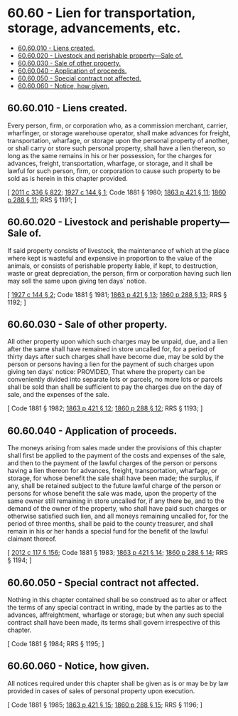 # 60.60 - Lien for transportation, storage, advancements, etc.
* [60.60.010 - Liens created.](#6060010---liens-created)
* [60.60.020 - Livestock and perishable property—Sale of.](#6060020---livestock-and-perishable-propertysale-of)
* [60.60.030 - Sale of other property.](#6060030---sale-of-other-property)
* [60.60.040 - Application of proceeds.](#6060040---application-of-proceeds)
* [60.60.050 - Special contract not affected.](#6060050---special-contract-not-affected)
* [60.60.060 - Notice, how given.](#6060060---notice-how-given)
## 60.60.010 - Liens created.
Every person, firm, or corporation who, as a commission merchant, carrier, wharfinger, or storage warehouse operator, shall make advances for freight, transportation, wharfage, or storage upon the personal property of another, or shall carry or store such personal property, shall have a lien thereon, so long as the same remains in his or her possession, for the charges for advances, freight, transportation, wharfage, or storage, and it shall be lawful for such person, firm, or corporation to cause such property to be sold as is herein in this chapter provided.

\[ [2011 c 336 § 822](https://lawfilesext.leg.wa.gov/biennium/2011-12/Pdf/Bills/Session%20Laws/Senate/5045.SL.pdf?cite=2011%20c%20336%20§%20822); [1927 c 144 § 1](https://leg.wa.gov/CodeReviser/documents/sessionlaw/1927c144.pdf?cite=1927%20c%20144%20§%201); Code 1881 § 1980; [1863 p 421 § 11](https://leg.wa.gov/CodeReviser/Pages/session_laws.aspx?cite=1863%20p%20421%20§%2011); [1860 p 288 § 11](https://leg.wa.gov/CodeReviser/Pages/session_laws.aspx?cite=1860%20p%20288%20§%2011); RRS § 1191; \]

## 60.60.020 - Livestock and perishable property—Sale of.
If said property consists of livestock, the maintenance of which at the place where kept is wasteful and expensive in proportion to the value of the animals, or consists of perishable property liable, if kept, to destruction, waste or great depreciation, the person, firm or corporation having such lien may sell the same upon giving ten days' notice.

\[ [1927 c 144 § 2](https://leg.wa.gov/CodeReviser/documents/sessionlaw/1927c144.pdf?cite=1927%20c%20144%20§%202); Code 1881 § 1981; [1863 p 421 § 13](https://leg.wa.gov/CodeReviser/Pages/session_laws.aspx?cite=1863%20p%20421%20§%2013); [1860 p 288 § 13](https://leg.wa.gov/CodeReviser/Pages/session_laws.aspx?cite=1860%20p%20288%20§%2013); RRS § 1192; \]

## 60.60.030 - Sale of other property.
All other property upon which such charges may be unpaid, due, and a lien after the same shall have remained in store uncalled for, for a period of thirty days after such charges shall have become due, may be sold by the person or persons having a lien for the payment of such charges upon giving ten days' notice: PROVIDED, That where the property can be conveniently divided into separate lots or parcels, no more lots or parcels shall be sold than shall be sufficient to pay the charges due on the day of sale, and the expenses of the sale.

\[ Code 1881 § 1982; [1863 p 421 § 12](https://leg.wa.gov/CodeReviser/Pages/session_laws.aspx?cite=1863%20p%20421%20§%2012); [1860 p 288 § 12](https://leg.wa.gov/CodeReviser/Pages/session_laws.aspx?cite=1860%20p%20288%20§%2012); RRS § 1193; \]

## 60.60.040 - Application of proceeds.
The moneys arising from sales made under the provisions of this chapter shall first be applied to the payment of the costs and expenses of the sale, and then to the payment of the lawful charges of the person or persons having a lien thereon for advances, freight, transportation, wharfage, or storage, for whose benefit the sale shall have been made; the surplus, if any, shall be retained subject to the future lawful charge of the person or persons for whose benefit the sale was made, upon the property of the same owner still remaining in store uncalled for, if any there be, and to the demand of the owner of the property, who shall have paid such charges or otherwise satisfied such lien, and all moneys remaining uncalled for, for the period of three months, shall be paid to the county treasurer, and shall remain in his or her hands a special fund for the benefit of the lawful claimant thereof.

\[ [2012 c 117 § 156](https://lawfilesext.leg.wa.gov/biennium/2011-12/Pdf/Bills/Session%20Laws/Senate/6095.SL.pdf?cite=2012%20c%20117%20§%20156); Code 1881 § 1983; [1863 p 421 § 14](https://leg.wa.gov/CodeReviser/Pages/session_laws.aspx?cite=1863%20p%20421%20§%2014); [1860 p 288 § 14](https://leg.wa.gov/CodeReviser/Pages/session_laws.aspx?cite=1860%20p%20288%20§%2014); RRS § 1194; \]

## 60.60.050 - Special contract not affected.
Nothing in this chapter contained shall be so construed as to alter or affect the terms of any special contract in writing, made by the parties as to the advances, affreightment, wharfage or storage; but when any such special contract shall have been made, its terms shall govern irrespective of this chapter.

\[ Code 1881 § 1984; RRS § 1195; \]

## 60.60.060 - Notice, how given.
All notices required under this chapter shall be given as is or may be by law provided in cases of sales of personal property upon execution.

\[ Code 1881 § 1985; [1863 p 421 § 15](https://leg.wa.gov/CodeReviser/Pages/session_laws.aspx?cite=1863%20p%20421%20§%2015); [1860 p 288 § 15](https://leg.wa.gov/CodeReviser/Pages/session_laws.aspx?cite=1860%20p%20288%20§%2015); RRS § 1196; \]

